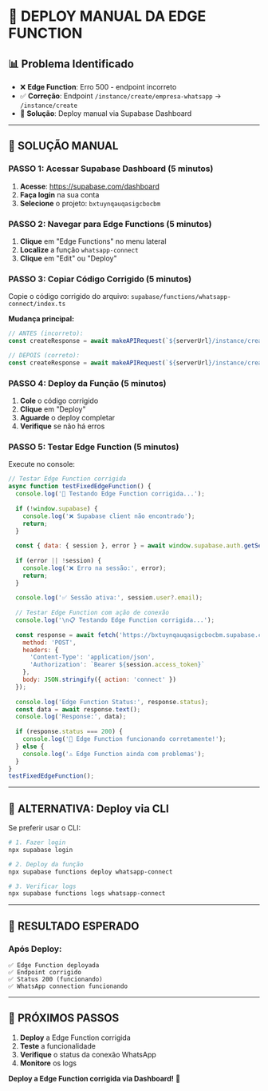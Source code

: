 # 🚀 DEPLOY MANUAL DA EDGE FUNCTION

## 📊 Problema Identificado
- ❌ **Edge Function**: Erro 500 - endpoint incorreto
- ✅ **Correção**: Endpoint `/instance/create/empresa-whatsapp` → `/instance/create`
- 🔧 **Solução**: Deploy manual via Supabase Dashboard

---

## 🚀 SOLUÇÃO MANUAL

### **PASSO 1: Acessar Supabase Dashboard (5 minutos)**

1. **Acesse**: https://supabase.com/dashboard
2. **Faça login** na sua conta
3. **Selecione** o projeto: `bxtuynqauqasigcbocbm`

### **PASSO 2: Navegar para Edge Functions (5 minutos)**

1. **Clique** em "Edge Functions" no menu lateral
2. **Localize** a função `whatsapp-connect`
3. **Clique** em "Edit" ou "Deploy"

### **PASSO 3: Copiar Código Corrigido (5 minutos)**

Copie o código corrigido do arquivo:
`supabase/functions/whatsapp-connect/index.ts`

**Mudança principal:**
```typescript
// ANTES (incorreto):
const createResponse = await makeAPIRequest(`${serverUrl}/instance/create/${instanceName}`, {

// DEPOIS (correto):
const createResponse = await makeAPIRequest(`${serverUrl}/instance/create`, {
```

### **PASSO 4: Deploy da Função (5 minutos)**

1. **Cole** o código corrigido
2. **Clique** em "Deploy"
3. **Aguarde** o deploy completar
4. **Verifique** se não há erros

### **PASSO 5: Testar Edge Function (5 minutos)**

Execute no console:
```javascript
// Testar Edge Function corrigida
async function testFixedEdgeFunction() {
  console.log('🧪 Testando Edge Function corrigida...');
  
  if (!window.supabase) {
    console.log('❌ Supabase client não encontrado');
    return;
  }
  
  const { data: { session }, error } = await window.supabase.auth.getSession();
  
  if (error || !session) {
    console.log('❌ Erro na sessão:', error);
    return;
  }
  
  console.log('✅ Sessão ativa:', session.user?.email);
  
  // Testar Edge Function com ação de conexão
  console.log('\n📋 Testando Edge Function corrigida...');
  
  const response = await fetch('https://bxtuynqauqasigcbocbm.supabase.co/functions/v1/whatsapp-connect', {
    method: 'POST',
    headers: {
      'Content-Type': 'application/json',
      'Authorization': `Bearer ${session.access_token}`
    },
    body: JSON.stringify({ action: 'connect' })
  });
  
  console.log('Edge Function Status:', response.status);
  const data = await response.text();
  console.log('Response:', data);
  
  if (response.status === 200) {
    console.log('🎉 Edge Function funcionando corretamente!');
  } else {
    console.log('⚠️ Edge Function ainda com problemas');
  }
}
testFixedEdgeFunction();
```

---

## 🔧 ALTERNATIVA: Deploy via CLI

Se preferir usar o CLI:

```bash
# 1. Fazer login
npx supabase login

# 2. Deploy da função
npx supabase functions deploy whatsapp-connect

# 3. Verificar logs
npx supabase functions logs whatsapp-connect
```

---

## 🎯 RESULTADO ESPERADO

### **Após Deploy:**
```
✅ Edge Function deployada
✅ Endpoint corrigido
✅ Status 200 (funcionando)
✅ WhatsApp connection funcionando
```

---

## 🚀 PRÓXIMOS PASSOS

1. **Deploy** a Edge Function corrigida
2. **Teste** a funcionalidade
3. **Verifique** o status da conexão WhatsApp
4. **Monitore** os logs

**Deploy a Edge Function corrigida via Dashboard!** 🔧
